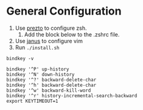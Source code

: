 # General Configuration

1. Use [prezto](https://github.com/sorin-ionescu/prezto) to configure
   zsh.
   1. Add the block below to the .zshrc file.
1. Use [janus](https://github.com/carlhuda/janus) to configure vim
1. Run `./install.sh`


```
bindkey -v

bindkey '^P' up-history
bindkey '^N' down-history
bindkey '^?' backward-delete-char
bindkey '^h' backward-delete-char
bindkey '^w' backward-kill-word
bindkey '^r' history-incremental-search-backward
export KEYTIMEOUT=1
```
